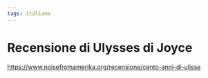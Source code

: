 ```yaml
---
tags: italiano
---
```


# Recensione di Ulysses di Joyce

<https://www.noisefromamerika.org/recensione/cento-anni-di-ulisse>
